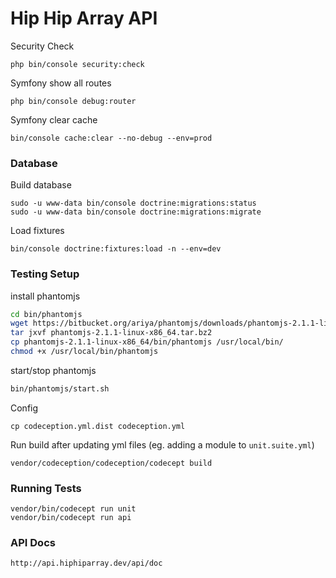 Hip Hip Array API
===========



Security Check
```
php bin/console security:check
```

Symfony show all routes
```
php bin/console debug:router
```

Symfony clear cache
```
bin/console cache:clear --no-debug --env=prod
```


### Database


Build database
```
sudo -u www-data bin/console doctrine:migrations:status
sudo -u www-data bin/console doctrine:migrations:migrate
```

Load fixtures
```
bin/console doctrine:fixtures:load -n --env=dev
```



### Testing Setup


install phantomjs

```bash
cd bin/phantomjs
wget https://bitbucket.org/ariya/phantomjs/downloads/phantomjs-2.1.1-linux-x86_64.tar.bz2
tar jxvf phantomjs-2.1.1-linux-x86_64.tar.bz2
cp phantomjs-2.1.1-linux-x86_64/bin/phantomjs /usr/local/bin/
chmod +x /usr/local/bin/phantomjs
```

start/stop phantomjs

```bash
bin/phantomjs/start.sh
```


Config
```
cp codeception.yml.dist codeception.yml
```


Run build after updating yml files (eg. adding a module to `unit.suite.yml`)
```
vendor/codeception/codeception/codecept build
```




### Running Tests

```
vendor/bin/codecept run unit
vendor/bin/codecept run api
```


### API Docs

```
http://api.hiphiparray.dev/api/doc
```
